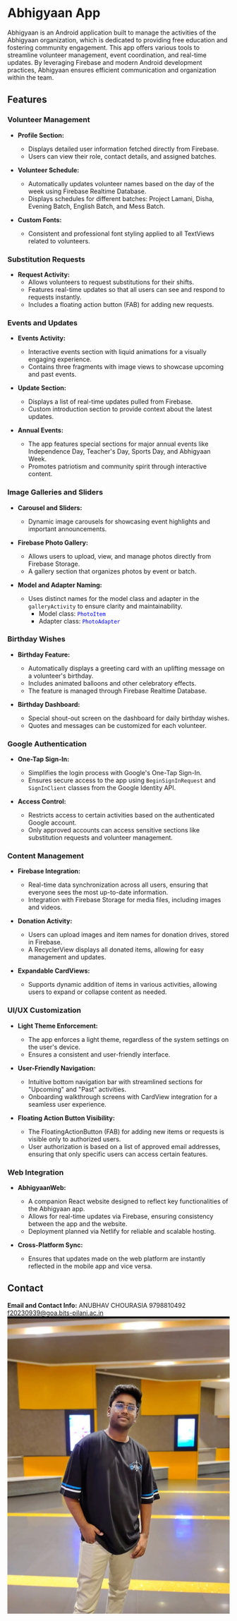# Abhigyaan App

Abhigyaan is an Android application built to manage the activities of the Abhigyaan organization, which is dedicated to providing free education and fostering community engagement. This app offers various tools to streamline volunteer management, event coordination, and real-time updates. By leveraging Firebase and modern Android development practices, Abhigyaan ensures efficient communication and organization within the team.

## Features

### Volunteer Management
- **Profile Section:**
  - Displays detailed user information fetched directly from Firebase.
  - Users can view their role, contact details, and assigned batches.

- **Volunteer Schedule:**
  - Automatically updates volunteer names based on the day of the week using Firebase Realtime Database.
  - Displays schedules for different batches: Project Lamani, Disha, Evening Batch, English Batch, and Mess Batch.

- **Custom Fonts:**
  - Consistent and professional font styling applied to all TextViews related to volunteers.

### Substitution Requests
- **Request Activity:**
  - Allows volunteers to request substitutions for their shifts.
  - Features real-time updates so that all users can see and respond to requests instantly.
  - Includes a floating action button (FAB) for adding new requests.

### Events and Updates
- **Events Activity:**
  - Interactive events section with liquid animations for a visually engaging experience.
  - Contains three fragments with image views to showcase upcoming and past events.

- **Update Section:**
  - Displays a list of real-time updates pulled from Firebase.
  - Custom introduction section to provide context about the latest updates.

- **Annual Events:**
  - The app features special sections for major annual events like Independence Day, Teacher's Day, Sports Day, and Abhigyaan Week.
  - Promotes patriotism and community spirit through interactive content.

### Image Galleries and Sliders
- **Carousel and Sliders:**
  - Dynamic image carousels for showcasing event highlights and important announcements.

- **Firebase Photo Gallery:**
  - Allows users to upload, view, and manage photos directly from Firebase Storage.
  - A gallery section that organizes photos by event or batch.

- **Model and Adapter Naming:**
  - Uses distinct names for the model class and adapter in the `galleryActivity` to ensure clarity and maintainability.
    - Model class: <span style="color:blue;">`PhotoItem`</span>
    - Adapter class: <span style="color:blue;">`PhotoAdapter`</span>

### Birthday Wishes
- **Birthday Feature:**
  - Automatically displays a greeting card with an uplifting message on a volunteer's birthday.
  - Includes animated balloons and other celebratory effects.
  - The feature is managed through Firebase Realtime Database.

- **Birthday Dashboard:**
  - Special shout-out screen on the dashboard for daily birthday wishes.
  - Quotes and messages can be customized for each volunteer.

### Google Authentication
- **One-Tap Sign-In:**
  - Simplifies the login process with Google's One-Tap Sign-In.
  - Ensures secure access to the app using `BeginSignInRequest` and `SignInClient` classes from the Google Identity API.

- **Access Control:**
  - Restricts access to certain activities based on the authenticated Google account.
  - Only approved accounts can access sensitive sections like substitution requests and volunteer management.

### Content Management
- **Firebase Integration:**
  - Real-time data synchronization across all users, ensuring that everyone sees the most up-to-date information.
  - Integration with Firebase Storage for media files, including images and videos.

- **Donation Activity:**
  - Users can upload images and item names for donation drives, stored in Firebase.
  - A RecyclerView displays all donated items, allowing for easy management and updates.

- **Expandable CardViews:**
  - Supports dynamic addition of items in various activities, allowing users to expand or collapse content as needed.

### UI/UX Customization
- **Light Theme Enforcement:**
  - The app enforces a light theme, regardless of the system settings on the user's device.
  - Ensures a consistent and user-friendly interface.

- **User-Friendly Navigation:**
  - Intuitive bottom navigation bar with streamlined sections for "Upcoming" and "Past" activities.
  - Onboarding walkthrough screens with CardView integration for a seamless user experience.

- **Floating Action Button Visibility:**
  - The FloatingActionButton (FAB) for adding new items or requests is visible only to authorized users.
  - User authorization is based on a list of approved email addresses, ensuring that only specific users can access certain features.

### Web Integration
- **AbhigyaanWeb:**
  - A companion React website designed to reflect key functionalities of the Abhigyaan app.
  - Allows for real-time updates via Firebase, ensuring consistency between the app and the website.
  - Deployment planned via Netlify for reliable and scalable hosting.

- **Cross-Platform Sync:**
  - Ensures that updates made on the web platform are instantly reflected in the mobile app and vice versa.

## Contact



 **Email and Contact Info:** 
 ANUBHAV CHOURASIA
 9798810492
 f20230939@goa.bits-pilani.ac.in
 ![Abhigyaan App](https://github.com/devvcraze/abhigyaanreadme/blob/main/WhatsApp%20Image%202024-08-13%20at%2010.01.53.jpeg)
 






